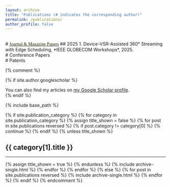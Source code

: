 ```yaml
---
layout: archive
title: "Publications (# indicates the corresponding author)"
permalink: /publications/
author_profile: false
---
```

<br>
# <span style="font-family:Times New Roman;text-decoration:underline;color:rgb(23,32,1);">Journal & Magazine Papers</span>
## 2025
  1. Device-VSR-Assisted 360° Streaming with Edge Scheduling, *IEEE GLOBECOM Workshops*, 2025.

<br>
# Conference Papers


<br>
# Patents
















{% comment %}
<!-- publications.html -->
{% if site.author.googlescholar %}
  <div class="wordwrap">You can also find my articles on <a href="{{site.author.googlescholar}}">my Google Scholar profile</a>.</div>
{% endif %}

{% include base_path %}

<!-- New style rendering if publication categories are defined -->
{% if site.publication_category %}
  {% for category in site.publication_category  %}
    {% assign title_shown = false %}
    {% for post in site.publications reversed %}
      {% if post.category != category[0] %}
        {% continue %}
      {% endif %}
      {% unless title_shown %}
        <h2>{{ category[1].title }}</h2><hr />
        {% assign title_shown = true %}
      {% endunless %}
      {% include archive-single.html %}
    {% endfor %}
  {% endfor %}
{% else %}
  {% for post in site.publications reversed %}
    {% include archive-single.html %}
  {% endfor %}
{% endif %}
{% endcomment %}

